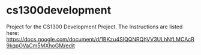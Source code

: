 # cs1300development
Project for the CS1300 Development Project. The Instructions are listed here: https://docs.google.com/document/d/1BKzu4SIQQNRQhVV3ULhNfLMCAcR9kqpOVaCm5MXhoGM/edit

